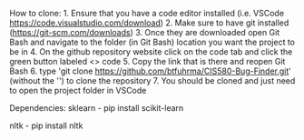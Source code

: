 How to clone:
    1. Ensure that you have a code editor installed (i.e. VSCode https://code.visualstudio.com/download)
    2. Make sure to have git installed (https://git-scm.com/downloads)
    3. Once they are downloaded open Git Bash and navigate to the folder (in Git Bash) location you want the project to be in
    4. On the github repository website click on the code tab and click the green button labeled <> code
    5. Copy the link that is there and reopen Git Bash
    6. type 'git clone https://github.com/btfuhrma/CIS580-Bug-Finder.git' (without the '') to clone the repository
    7. You should be cloned and just need to open the project folder in VSCode

Dependencies:
sklearn  - pip install scikit-learn 

nltk - pip install nltk
